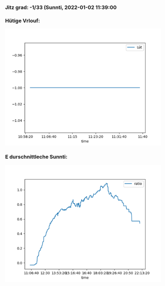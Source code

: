 ### Jitz grad: -1/33 (Sunnti, 2022-01-02 11:39:00

### Hütige Vrlouf:
![Graph](Today.png)

### E durschnittleche Sunnti:
![Graph](Sunnti.png)